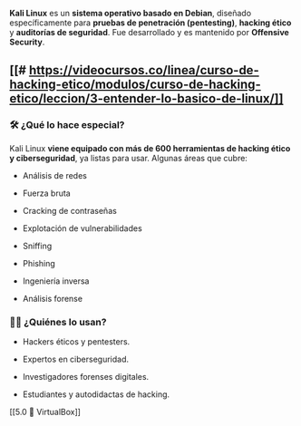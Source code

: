**Kali Linux** es un **sistema operativo basado en Debian**, diseñado específicamente para **pruebas de penetración (pentesting)**, **hacking ético** y **auditorías de seguridad**. Fue desarrollado y es mantenido por **Offensive Security**.

[[# https://videocursos.co/linea/curso-de-hacking-etico/modulos/curso-de-hacking-etico/leccion/3-entender-lo-basico-de-linux/]]
---

### 🛠️ ¿Qué lo hace especial?

Kali Linux **viene equipado con más de 600 herramientas de hacking ético y ciberseguridad**, ya listas para usar. Algunas áreas que cubre:

- Análisis de redes
    
- Fuerza bruta
    
- Cracking de contraseñas
    
- Explotación de vulnerabilidades
    
- Sniffing
    
- Phishing
    
- Ingeniería inversa
    
- Análisis forense
    


### 🧑‍💻 ¿Quiénes lo usan?

- Hackers éticos y pentesters.
    
- Expertos en ciberseguridad.
    
- Investigadores forenses digitales.
    
- Estudiantes y autodidactas de hacking.

[[5.0 🧰 VirtualBox]]